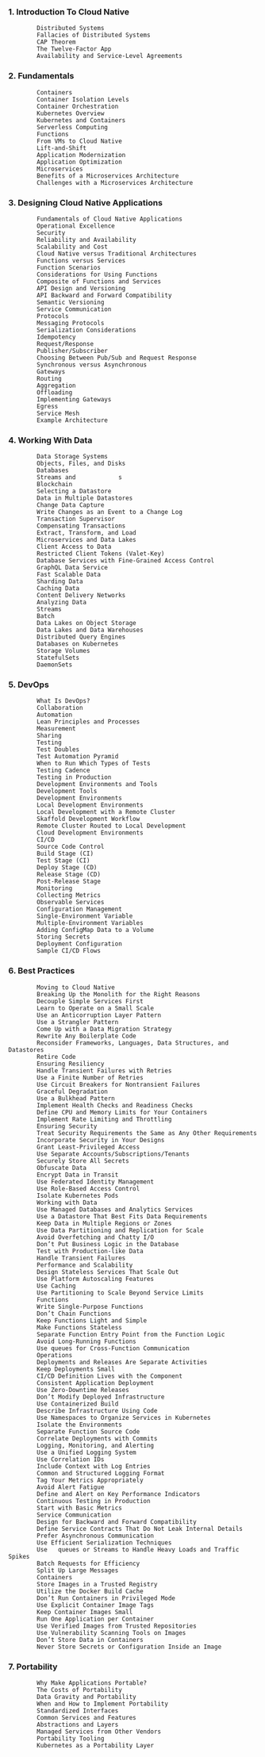 ### 1. Introduction To Cloud Native

            Distributed Systems
            Fallacies of Distributed Systems
            CAP Theorem
            The Twelve-Factor App
            Availability and Service-Level Agreements
          
### 2. Fundamentals
           
            Containers
            Container Isolation Levels
            Container Orchestration
            Kubernetes Overview
            Kubernetes and Containers
            Serverless Computing
            Functions
            From VMs to Cloud Native
            Lift-and-Shift
            Application Modernization
            Application Optimization
            Microservices
            Benefits of a Microservices Architecture
            Challenges with a Microservices Architecture
          
### 3. Designing Cloud Native Applications
           
            Fundamentals of Cloud Native Applications
            Operational Excellence
            Security
            Reliability and Availability
            Scalability and Cost
            Cloud Native versus Traditional Architectures
            Functions versus Services
            Function Scenarios
            Considerations for Using Functions
            Composite of Functions and Services
            API Design and Versioning
            API Backward and Forward Compatibility
            Semantic Versioning
            Service Communication
            Protocols
            Messaging Protocols
            Serialization Considerations
            Idempotency
            Request/Response
            Publisher/Subscriber
            Choosing Between Pub/Sub and Request Response
            Synchronous versus Asynchronous
            Gateways
            Routing
            Aggregation
            Offloading
            Implementing Gateways
            Egress
            Service Mesh
            Example Architecture
          
### 4. Working With Data
           
            Data Storage Systems
            Objects, Files, and Disks
            Databases
            Streams and            s
            Blockchain
            Selecting a Datastore
            Data in Multiple Datastores
            Change Data Capture
            Write Changes as an Event to a Change Log
            Transaction Supervisor
            Compensating Transactions
            Extract, Transform, and Load
            Microservices and Data Lakes
            Client Access to Data
            Restricted Client Tokens (Valet-Key)
            Database Services with Fine-Grained Access Control
            GraphQL Data Service
            Fast Scalable Data
            Sharding Data
            Caching Data
            Content Delivery Networks
            Analyzing Data
            Streams
            Batch
            Data Lakes on Object Storage
            Data Lakes and Data Warehouses
            Distributed Query Engines
            Databases on Kubernetes
            Storage Volumes
            StatefulSets
            DaemonSets
          
### 5. DevOps

            What Is DevOps?
            Collaboration
            Automation
            Lean Principles and Processes
            Measurement
            Sharing
            Testing
            Test Doubles
            Test Automation Pyramid
            When to Run Which Types of Tests
            Testing Cadence
            Testing in Production
            Development Environments and Tools
            Development Tools
            Development Environments
            Local Development Environments
            Local Development with a Remote Cluster
            Skaffold Development Workflow
            Remote Cluster Routed to Local Development
            Cloud Development Environments
            CI/CD
            Source Code Control
            Build Stage (CI)
            Test Stage (CI)
            Deploy Stage (CD)
            Release Stage (CD)
            Post-Release Stage
            Monitoring
            Collecting Metrics
            Observable Services
            Configuration Management
            Single-Environment Variable
            Multiple-Environment Variables
            Adding ConfigMap Data to a Volume
            Storing Secrets
            Deployment Configuration
            Sample CI/CD Flows
          
### 6. Best Practices
           

            Moving to Cloud Native
            Breaking Up the Monolith for the Right Reasons
            Decouple Simple Services First
            Learn to Operate on a Small Scale
            Use an Anticorruption Layer Pattern
            Use a Strangler Pattern
            Come Up with a Data Migration Strategy
            Rewrite Any Boilerplate Code
            Reconsider Frameworks, Languages, Data Structures, and Datastores
            Retire Code
            Ensuring Resiliency
            Handle Transient Failures with Retries
            Use a Finite Number of Retries
            Use Circuit Breakers for Nontransient Failures
            Graceful Degradation
            Use a Bulkhead Pattern
            Implement Health Checks and Readiness Checks
            Define CPU and Memory Limits for Your Containers
            Implement Rate Limiting and Throttling
            Ensuring Security
            Treat Security Requirements the Same as Any Other Requirements
            Incorporate Security in Your Designs
            Grant Least-Privileged Access
            Use Separate Accounts/Subscriptions/Tenants
            Securely Store All Secrets
            Obfuscate Data
            Encrypt Data in Transit
            Use Federated Identity Management
            Use Role-Based Access Control
            Isolate Kubernetes Pods
            Working with Data
            Use Managed Databases and Analytics Services
            Use a Datastore That Best Fits Data Requirements
            Keep Data in Multiple Regions or Zones
            Use Data Partitioning and Replication for Scale
            Avoid Overfetching and Chatty I/O
            Don’t Put Business Logic in the Database
            Test with Production-like Data
            Handle Transient Failures
            Performance and Scalability
            Design Stateless Services That Scale Out
            Use Platform Autoscaling Features
            Use Caching
            Use Partitioning to Scale Beyond Service Limits
            Functions
            Write Single-Purpose Functions
            Don’t Chain Functions
            Keep Functions Light and Simple
            Make Functions Stateless
            Separate Function Entry Point from the Function Logic
            Avoid Long-Running Functions
            Use queues for Cross-Function Communication
            Operations
            Deployments and Releases Are Separate Activities
            Keep Deployments Small
            CI/CD Definition Lives with the Component
            Consistent Application Deployment
            Use Zero-Downtime Releases
            Don’t Modify Deployed Infrastructure
            Use Containerized Build
            Describe Infrastructure Using Code
            Use Namespaces to Organize Services in Kubernetes
            Isolate the Environments
            Separate Function Source Code
            Correlate Deployments with Commits
            Logging, Monitoring, and Alerting
            Use a Unified Logging System
            Use Correlation IDs
            Include Context with Log Entries
            Common and Structured Logging Format
            Tag Your Metrics Appropriately
            Avoid Alert Fatigue
            Define and Alert on Key Performance Indicators
            Continuous Testing in Production
            Start with Basic Metrics
            Service Communication
            Design for Backward and Forward Compatibility
            Define Service Contracts That Do Not Leak Internal Details
            Prefer Asynchronous Communication
            Use Efficient Serialization Techniques
            Use   queues or Streams to Handle Heavy Loads and Traffic Spikes
            Batch Requests for Efficiency
            Split Up Large Messages
            Containers
            Store Images in a Trusted Registry
            Utilize the Docker Build Cache
            Don’t Run Containers in Privileged Mode
            Use Explicit Container Image Tags
            Keep Container Images Small
            Run One Application per Container
            Use Verified Images from Trusted Repositories
            Use Vulnerability Scanning Tools on Images
            Don’t Store Data in Containers
            Never Store Secrets or Configuration Inside an Image
          
### 7. Portability
           
            Why Make Applications Portable?
            The Costs of Portability
            Data Gravity and Portability
            When and How to Implement Portability
            Standardized Interfaces
            Common Services and Features
            Abstractions and Layers
            Managed Services from Other Vendors
            Portability Tooling
            Kubernetes as a Portability Layer